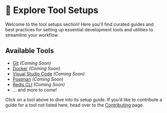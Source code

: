 # 🔧 Explore Tool Setups

Welcome to the tool setups section! Here you'll find curated guides and best practices for setting up essential development tools and utilities to streamline your workflow.

## Available Tools

* [Git](/tools/git/getting-started) *(Coming Soon)*
* [Docker](/tools/docker/getting-started) *(Coming Soon)*
* [Visual Studio Code](/tools/vscode/getting-started) *(Coming Soon)*
* [Postman](/tools/postman/getting-started) *(Coming Soon)*
* [Redis CLI](/tools/redis-cli/getting-started) *(Coming Soon)*
* ... and more to come!

Click on a tool above to dive into its setup guide. If you’d like to contribute a guide for a tool not listed here, head over to the [Contributing](/contributing) page.
